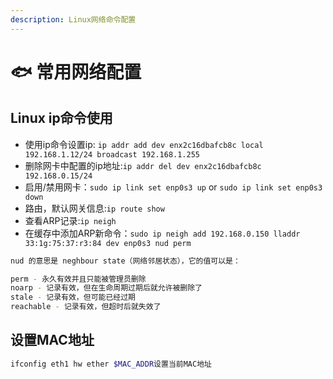 ```yaml
---
description: Linux网络命令配置
---
```


# 🐟 常用网络配置

## Linux ip命令使用

* 使用ip命令设置ip: `ip addr add dev enx2c16dbafcb8c local 192.168.1.12/24 broadcast 192.168.1.255`
* 删除网卡中配置的ip地址:`ip addr del dev enx2c16dbafcb8c 192.168.0.15/24`
* 启用/禁用网卡：`sudo ip link set enp0s3 up` or `sudo ip link set enp0s3 down`
* 路由，默认网关信息:`ip route show`
* 查看ARP记录:`ip neigh`
* 在缓存中添加ARP新命令：`sudo ip neigh add 192.168.0.150 lladdr 33:1g:75:37:r3:84 dev enp0s3 nud perm`

```sh
nud 的意思是 neghbour state（网络邻居状态），它的值可以是：

perm - 永久有效并且只能被管理员删除
noarp - 记录有效，但在生命周期过期后就允许被删除了
stale - 记录有效，但可能已经过期
reachable - 记录有效，但超时后就失效了
```

## 设置MAC地址

```sh
ifconfig eth1 hw ether $MAC_ADDR设置当前MAC地址
```


